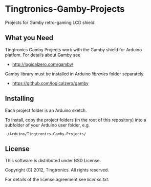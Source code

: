 Tingtronics-Gamby-Projects
==========================

Projects for Gamby retro-gaming LCD shield

What you Need
-------------
Tingtronics Gamby Projects work with the Gamby shield for Arduino platfom. For details about Gamby see

 * http://logicalzero.com/gamby/

Gamby library must be installed in Arduino *libraries* folder separately.

 * https://github.com/logicalzero/gamby

Installing
----------
Each project folder is an Arduino sketch.

To install, copy the project folders (in the root of this repository) into a subfolder of your Arduino user folder, e.g.

    ~/Arduino/Tingtronics-Gamby-Projects/

License
----------
This software is distributed under BSD License.

Copyright (C) 2012, Tingtronics. All rights reserved.

For details of the license agreement see *license.txt*.
